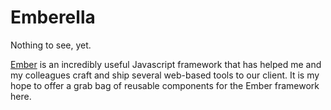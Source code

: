 # Emberella

Nothing to see, yet.

[Ember](http://emberjs.com) is an incredibly useful Javascript framework that has helped me and my colleagues craft and
ship several web-based tools to our client. It is my hope to offer a grab bag of reusable components for the Ember
framework here.
